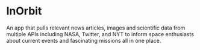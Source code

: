 # InOrbit
An app that pulls relevant news articles, images and scientific data from multiple APIs including NASA, Twitter, and NYT to inform space enthusiasts about current events and fascinating missions all in one place.

